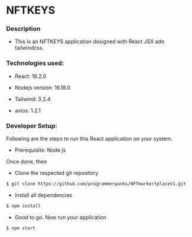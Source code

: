 # NFTKEYS

### Description

- This is an NFTKEYS application designed with React JSX adn tailwindcss.

### Technologies used:

- React: 18.2.0

- Nodejs version: 16.18.0

- Tailwind: 3.2.4

- axios: 1.2.1

### Developer Setup:

Following are the steps to run this React application on your system.

- Prerequisite: Node js

Once done, then

- Clone the respected git repository

```sh
$ git clone https://github.com/programmerpunks/NFTmarkertplaceV1.git
```

- Install all dependencies

```sh
$ npm install
```

- Good to go. Now run your application

```sh
$ npm start
```
